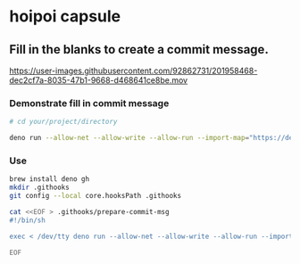 # hoipoi capsule

## Fill in the blanks to create a commit message.

https://user-images.githubusercontent.com/92862731/201958468-dec2cf7a-8035-47b1-9668-d468641ce8be.mov

### Demonstrate fill in commit message

```bash
# cd your/project/directory

deno run --allow-net --allow-write --allow-run --import-map="https://deno.land/x/hoipoi_capsule/import_map.json?source" "https://deno.land/x/hoipoi_capsule/demo/fill_in_commit_message/gitmoji_style.ts?source"
```

### Use

```bash
brew install deno gh
mkdir .githooks
git config --local core.hooksPath .githooks

cat <<EOF > .githooks/prepare-commit-msg
#!/bin/sh

exec < /dev/tty deno run --allow-net --allow-write --allow-run --import-map="https://deno.land/x/hoipoi_capsule/import_map.json?source" "https://deno.land/x/hoipoi_capsule/demo/fill_in_commit_message/gitmoji_style.ts?source"

EOF
```
